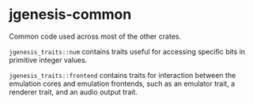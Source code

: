 # jgenesis-common

Common code used across most of the other crates.

`jgenesis_traits::num` contains traits useful for accessing specific bits in primitive integer values.

`jgenesis_traits::frontend` contains traits for interaction between the emulation cores and emulation frontends, such as an emulator trait, a renderer trait, and an audio output trait.